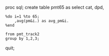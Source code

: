 proc sql;
    create table pmt65 as 
    select cat, dpd, 
    
    %do i=1 %to 65;
        ,avg(pm&i.) as avg_pm&i.
    %end
    
    from pmt_track2
    group by 1,2,3;
quit;
